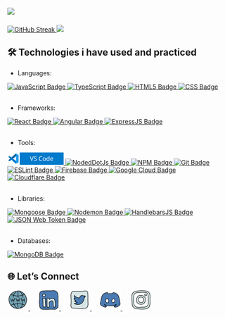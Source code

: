 ## <img src="https://capsule-render.vercel.app/api?type=waving&color=gradient&height=100&section=header&fontSize=20&fontAlignY=20&text=Hi%20there%20👋%20I%20am%20Jivko&animation=scaleIn" />

<div text-align="center" height="200px">
    <a href="https://git.io/streak-stats">
        <img height="165px" width="auto" src="https://github-readme-streak-stats-pi-green.vercel.app?user=JivkoKarakashev&theme=one-dark-pro" alt="GitHub Streak" />
    </a>
    <a href="https://github.com/anuraghazra/github-readme-stats">
        <img height="165px" width="auto" src="https://github-readme-stats.vercel.app/api/top-langs/?username=JivkoKarakashev&layout=compact" />
    </a>
</div>

## 🛠️ Technologies i have used and practiced

- Languages:
<div>
    <a href="https://developer.mozilla.org/en-US/docs/Web/JavaScript">
        <img alt="JavaScript Badge" src="https://img.shields.io/badge/%20-JavaScript-%20?style=for-the-badge&logo=javascript&logoColor=F7DF1E&color=F7DF1E&labelColor=23272f">
    </a>
    <a href="https://typescriptlang.org/">
        <img alt="TypeScript Badge" src="https://img.shields.io/badge/%20-TypeScript-%20?style=for-the-badge&logo=typescript&logoColor=3178C6&color=3178C6&labelColor=ffffff">
    </a>
    <a href="https://developer.mozilla.org/en-US/docs/Web/HTML">
        <img alt="HTML5 Badge" src="https://img.shields.io/badge/%20-HTML5-%20?style=for-the-badge&logo=html5&logoColor=E34F26&color=E34F26&labelColor=ffffff">
    </a>
    <a href="https://developer.mozilla.org/en-US/docs/Web/CSS">
        <img alt="CSS Badge" src="https://img.shields.io/badge/%20-CSS-%20?style=for-the-badge&logo=css&logoColor=663399&color=663399&labelColor=ffffff">
    </a>
</div><br/>

- Frameworks:
<div>
    <a href="https://react.dev/">
        <img alt="React Badge" src="https://img.shields.io/badge/%20-React-%20?style=for-the-badge&logo=react&logoColor=61DAFB&color=61DAFB&labelColor=23272f">
    </a>
    <a href="https://angular.dev/">
        <img alt="Angular Badge" src="https://img.shields.io/badge/%20-Angular-%20?style=for-the-badge&logo=angular&logoColor=de0837&color=de0837&labelColor=ffffff">
    </a>
    <a href="https://expressjs.com/">
        <img alt="ExpressJS Badge" src="https://img.shields.io/badge/%20-ExpressJS-%20?style=for-the-badge&logo=express&logoColor=000000&color=23272f&labelColor=ffffff">
    </a>
</div><br/>

- Tools:
<div>
    <a href="https://code.visualstudio.com/">
        <img height="28px" width="auto" alt="VS Code" src="/public/static/badges/vscode-badge.svg">
    </a>
    <a href="https://nodejs.org/">
        <img alt="NodedDotJs Badge" src="https://img.shields.io/badge/%20-Node.js-%20?style=for-the-badge&logo=nodedotjs&logoColor=5FA04E&color=5FA04E&labelColor=ffffff">
    </a>
    <a href="https://npmjs.com/">
        <img alt="NPM Badge" src="https://img.shields.io/badge/%20-NPM-%20?style=for-the-badge&logo=npm&logoColor=ffffff&color=ffffff&labelColor=CB3837">
    </a>
    <a href="https://git-scm.com/">
        <img alt="Git Badge" src="https://img.shields.io/badge/%20-Git-%20?style=for-the-badge&logo=git&logoColor=F05032&color=F05032&labelColor=ffffff">
    </a>
    <a href="https://eslint.org/">
        <img alt="ESLint Badge" src="https://img.shields.io/badge/%20-ESLint-%20?style=for-the-badge&logo=eslint&logoColor=4B32C3&color=4B32C3&labelColor=ffffff">
    </a>
    <a href="https://firebase.google.com/">
        <img alt="Firebase Badge" src="https://img.shields.io/badge/%20-Firebase-%20?style=for-the-badge&logo=firebase&logoColor=DD2C00&color=DD2C00&labelColor=ffffff">
    </a>
    <a href="https://cloud.google.com/">
        <img alt="Google Cloud Badge" src="https://img.shields.io/badge/%20-Google%20Cloud-%20?style=for-the-badge&logo=googlecloud&logoColor=4285F4&color=4285F4&labelColor=ffffff">
    </a>
    <a href="https://cloudflare.com/">
        <img alt="Cloudflare Badge" src="https://img.shields.io/badge/%20-Cloudflare-%20?style=for-the-badge&logo=cloudflare&logoColor=F38020&color=F38020&labelColor=ffffff">
    </a>
</div><br/>

- Libraries:
<div>
    <a href="https://mongoosejs.com/">
        <img alt="Mongoose Badge" src="https://img.shields.io/badge/%20-Mongoose-%20?style=for-the-badge&logo=mongoose&logoColor=880000&color=880000&labelColor=ffffff">
    </a>
    <a href="https://nodemon.io/">
        <img alt="Nodemon Badge" src="https://img.shields.io/badge/%20-Nodemon-%20?style=for-the-badge&logo=nodemon&logoColor=76D04B&color=76D04B&labelColor=ffffff">
    </a>
    <a href="https://handlebarsjs.com/">
        <img alt="HandlebarsJS Badge" src="https://img.shields.io/badge/%20-Handlebars-%20?style=for-the-badge&logo=handlebarsdotjs&logoColor=322214&color=322214&labelColor=ffffff">
    </a>
    <a href="https://jwt.io/">
        <img alt="JSON Web Token Badge" src="https://img.shields.io/badge/%20-JWT-%20?style=for-the-badge&logo=jsonwebtokens&logoColor=00eade&color=00eade&labelColor=ffffff">
    </a>
</div><br/>

- Databases:
<div>
    <a href="https://mongodb.com/">
        <img alt="MongoDB Badge" src="https://img.shields.io/badge/%20-MongoDB-%20?style=for-the-badge&logo=mongodb&logoColor=47A248&color=47A248&labelColor=ffffff">
    </a>
</div>

## 🌐 Let’s Connect

<div text-align="center" height="200px">
    <a href="https://portfolio.jivkokarakashev.dev/">
        <img height="48px" width="auto" src="public/static/icons/website.png" />
    </a>&emsp;
    <a href="https://linkedin.com/in/jivko-karakashev-1811202b0">
        <img height="48px" width="auto" src="public/static/icons/linkedin.svg" />
    </a>&emsp;
    <a href="https://x.com/JKarakashev">
        <img height="48px" width="auto" src="public/static/icons/twitter.svg" />
    </a>&emsp;
    <a href="https://discordapp.com/users/446352307106349057">
        <img height="48px" width="auto" src="public/static/icons/discord.svg" />
    </a>&emsp;
    <a href="https://ig.me/m/jivko.karakashev">
        <img height="48px" width="auto" src="public/static/icons/instagram.svg" />
    </a>
</div>


